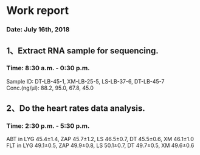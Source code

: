 # Work report 
### Date: July 16th, 2018
## 1、Extract RNA sample for sequencing.
### Time: 8:30 a.m. - 0:30 p.m.
  Sample ID: DT-LB-45-1, XM-LB-25-5, LS-LB-37-6, DT-LB-45-7  
  Conc.(ng/μl): 88.2, 95.0, 67.8, 45.0
## 2、Do the heart rates data analysis.
### Time: 2:30 p.m. - 5:30 p.m.
  ABT in LYG 45.4±1.4, ZAP 45.7±1.2, LS 46.5±0.7, DT 45.5±0.6, XM 46.1±1.0  
  FLT in LYG 49.1±0.5, ZAP 49.9±0.8, LS 50.1±0.7, DT 49.7±0.5, XM 49.6±0.6

